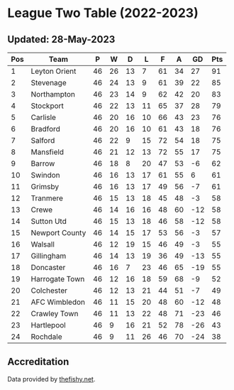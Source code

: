 # League Two Table (2022-2023)
## Updated: 28-May-2023

| Pos | Team | P | W | D | L | F | A | GD | Pts |
| --- | --- | --- | --- | --- | --- | --- | --- | --- | --- |
| 1 | Leyton Orient | 46 | 26 | 13 | 7 | 61 | 34 | 27 | 91 |
| 2 | Stevenage | 46 | 24 | 13 | 9 | 61 | 39 | 22 | 85 |
| 3 | Northampton | 46 | 23 | 14 | 9 | 62 | 42 | 20 | 83 |
| 4 | Stockport | 46 | 22 | 13 | 11 | 65 | 37 | 28 | 79 |
| 5 | Carlisle | 46 | 20 | 16 | 10 | 66 | 43 | 23 | 76 |
| 6 | Bradford | 46 | 20 | 16 | 10 | 61 | 43 | 18 | 76 |
| 7 | Salford | 46 | 22 | 9 | 15 | 72 | 54 | 18 | 75 |
| 8 | Mansfield | 46 | 21 | 12 | 13 | 72 | 55 | 17 | 75 |
| 9 | Barrow | 46 | 18 | 8 | 20 | 47 | 53 | -6 | 62 |
| 10 | Swindon | 46 | 16 | 13 | 17 | 61 | 55 | 6 | 61 |
| 11 | Grimsby | 46 | 16 | 13 | 17 | 49 | 56 | -7 | 61 |
| 12 | Tranmere | 46 | 15 | 13 | 18 | 45 | 48 | -3 | 58 |
| 13 | Crewe | 46 | 14 | 16 | 16 | 48 | 60 | -12 | 58 |
| 14 | Sutton Utd | 46 | 15 | 13 | 18 | 46 | 58 | -12 | 58 |
| 15 | Newport County | 46 | 14 | 15 | 17 | 53 | 56 | -3 | 57 |
| 16 | Walsall | 46 | 12 | 19 | 15 | 46 | 49 | -3 | 55 |
| 17 | Gillingham | 46 | 14 | 13 | 19 | 36 | 49 | -13 | 55 |
| 18 | Doncaster | 46 | 16 | 7 | 23 | 46 | 65 | -19 | 55 |
| 19 | Harrogate Town | 46 | 12 | 16 | 18 | 59 | 68 | -9 | 52 |
| 20 | Colchester | 46 | 12 | 13 | 21 | 44 | 51 | -7 | 49 |
| 21 | AFC Wimbledon | 46 | 11 | 15 | 20 | 48 | 60 | -12 | 48 |
| 22 | Crawley Town | 46 | 11 | 13 | 22 | 48 | 71 | -23 | 46 |
| 23 | Hartlepool | 46 | 9 | 16 | 21 | 52 | 78 | -26 | 43 |
| 24 | Rochdale | 46 | 9 | 11 | 26 | 46 | 70 | -24 | 38 |

## Accreditation 

Data provided by [thefishy.net](https://www.thefishy.net/).